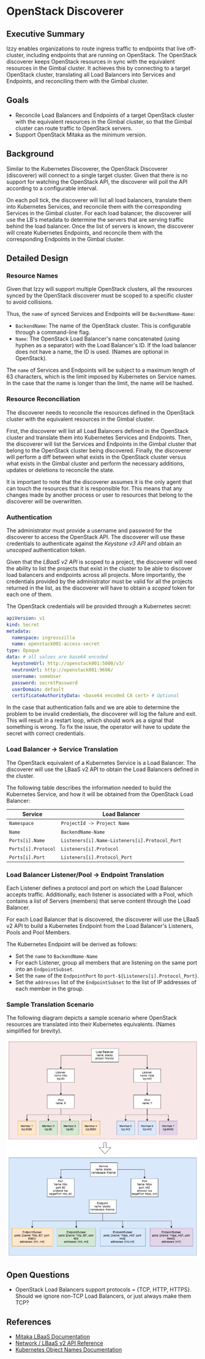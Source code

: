 # OpenStack Discoverer

## Executive Summary

Izzy enables organizations to route ingress traffic to endpoints that live off-cluster, including endpoints that are
running on OpenStack. The OpenStack discoverer keeps OpenStack resources in sync with the equivalent resources in the
Gimbal cluster. It achieves this by connecting to a target OpenStack cluster, translating all Load Balancers into
Services and Endpoints, and reconciling them with the Gimbal cluster.

## Goals

- Reconcile Load Balancers and Endpoints of a target OpenStack cluster with the equivalent resources in the Gimbal
  cluster, so that the Gimbal cluster can route traffic to OpenStack servers.
- Support OpenStack Mitaka as the minimum version.

## Background

Similar to the Kubernetes Discoverer, the OpenStack Discoverer (discoverer) will connect to a single target cluster.
Given that there is no support for watching the OpenStack API, the discoverer will poll the API according to a
configurable interval.

On each poll tick, the discoverer will list all load balancers, translate them into Kubernetes Services, and reconcile
them with the corresponding Services in the Gimbal cluster. For each load balancer, the discoverer will use the LB's
metadata to determine the servers that are serving traffic behind the load balancer. Once the list of servers is known,
the discoverer will create Kubernetes Endpoints, and reconcile them with the corresponding Endpoints in the Gimbal
cluster.

## Detailed Design

### Resource Names

Given that Izzy will support multiple OpenStack clusters, all the resources synced by the OpenStack discoverer must be
scoped to a specific cluster to avoid collisions.

Thus, the `name` of synced Services and Endpoints will be `BackendName-Name`:

- `BackendName`: The name of the OpenStack cluster. This is configurable through a command-line flag.
- `Name`: The OpenStack Load Balancer's name concatenated (using hyphen as a separator) with the Load Balancer's ID. If
  the load balancer does not have a name, the ID is used. (Names are optional in OpenStack).

The `name` of Services and Endpoints will be subject to a maximum length of 63 characters, which is the limit imposed by
Kubernetes on Service names. In the case that the name is longer than the limit, the name will be hashed.

### Resource Reconciliation

The discoverer needs to reconcile the resources defined in the OpenStack cluster with the equivalent resources in the
Gimbal cluster.

First, the discoverer will list all Load Balancers defined in the OpenStack cluster and translate them into Kubernetes
Services and Endpoints. Then, the discoverer will list the Services and Endpoints in the Gimbal cluster that belong to
the OpenStack cluster being discovered. Finally, the discoverer will perform a diff between what exists in the OpenStack
cluster versus what exists in the Gimbal cluster and perform the necessary additions, updates or deletions to reconcile
the state.

It is important to note that the discoverer assumes it is the only agent that can touch the resources that it is
responsible for. This means that any changes made by another process or user to resources that belong to the discoverer
will be overwritten.

### Authentication

The administrator must provide a username and password for the discoverer to access the OpenStack API. The discoverer
will use these credentials to authenticate against the *Keystone v3 API* and obtain an _unscoped_ authentication token.

Given that the *LBaaS v2 API* is scoped to a project, the discoverer will need the ability to list the projects that exist
in the cluster to be able to discover load balancers and endpoints across all projects. More importantly, the
credentials provided by the administrator must be valid for all the projects returned in the list, as the discoverer
will have to obtain a _scoped_ token for each one of them.

The OpenStack credentials will be provided through a Kubernetes secret:

```yaml
apiVersion: v1
kind: Secret
metadata:
  namespace: ingresszilla
  name: openstack001-access-secret
type: Opaque
data: # all values are base64 encoded
  keystoneUrl: http://openstack001:5000/v3/
  neutronUrl: http://openstack001:9696/
  username: someUser
  password: secretPassword
  userDomain: default
  certificateAuthorityData: <base64 encoded CA cert> # Optional
```

In the case that authentication fails and we are able to determine the problem to be invalid credentials, the discoverer
will log the failure and exit. This will result in a restart loop, which should work as a signal that something is
wrong. To fix the issue, the operator will have to update the secret with correct credentials.

### Load Balancer -> Service Translation

The OpenStack equivalent of a Kubernetes Service is a Load Balancer. The discoverer will use the LBaaS v2 API to obtain
the Load Balancers defined in the cluster.

The following table describes the information needed to build the Kubernetes Service, and how it will be obtained from
the OpenStack Load Balancer:

| Service             | Load Balancer                                  |
|---------------------|------------------------------------------------|
| `Namespace`         | `ProjectId -> Project Name`                    |
| `Name`              | `BackendName-Name`                             |
| `Ports[i].Name`     | `Listeners[i].Name-Listeners[i].Protocol_Port` |
| `Ports[i].Protocol` | `Listeners[i].Protocol`                        |
| `Ports[i].Port`     | `Listeners[i].Protocol_Port`                   |

### Load Balancer Listener/Pool -> Endpoint Translation

Each Listener defines a protocol and port on which the Load Balancer accepts traffic. Additionally, each listener is
associated with a Pool, which contains a list of Servers (members) that serve content through the Load Balancer.

For each Load Balancer that is discovered, the discoverer will use the LBaaS v2 API to build a Kubernetes Endpoint from
the Load Balancer's Listeners, Pools and Pool Members.

The Kubernetes Endpoint will be derived as follows:

- Set the `name` to `BackendName-Name`
- For each Listener, group all members that are listening on the same port into an `EndpointSubset`.
- Set the `name` of the `EndpointPort` to `port-${Listeners[i].Protocol_Port}`.
- Set the `addresses` list of the `EndpointSubset` to the list of IP addresses of each member in the group.

### Sample Translation Scenario

The following diagram depicts a sample scenario where OpenStack resources are translated into their Kubernetes
equivalents. (Names simplified for brevity).

![Diagram of sample translation](./openstack-kube-translation.jpg)

## Open Questions

- OpenStack Load Balancers support protocols = {TCP, HTTP, HTTPS}. Should we ignore non-TCP Load Balancers, or just
  always make them TCP?

## References

- [Mitaka LBaaS Documentation](https://docs.openstack.org/mitaka/networking-guide/config-lbaas.html)
- [Network / LBaaS v2 API Reference](https://developer.openstack.org/api-ref/network/v2/index.html)
- [Kubernetes Object Names Documentation](https://kubernetes.io/docs/concepts/overview/working-with-objects/names/)
